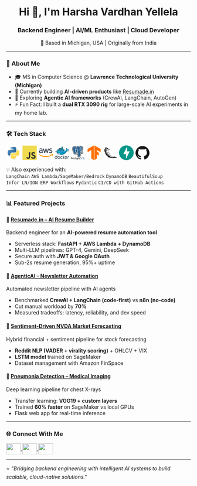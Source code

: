 <h1 align="center">Hi 👋, I'm Harsha Vardhan Yellela</h1>
<h3 align="center">Backend Engineer | AI/ML Enthusiast | Cloud Developer</h3>
<p align="center">📍 Based in Michigan, USA | Originally from India</p>

---

### 🚀 About Me
- 🎓 MS in Computer Science @ **Lawrence Technological University (Michigan)**  
- 🔭 Currently building **AI-driven products** like [Resumade.in](https://resumade.in/)  
- 🌱 Exploring **Agentic AI frameworks** (CrewAI, LangChain, AutoGen)  
- ⚡ Fun Fact: I built a **dual RTX 3090 rig** for large-scale AI experiments in my home lab.  

---

### 🛠️ Tech Stack

<p align="left">
<img src="https://raw.githubusercontent.com/devicons/devicon/master/icons/python/python-original.svg" width="40" height="40"/>
<img src="https://raw.githubusercontent.com/devicons/devicon/master/icons/javascript/javascript-original.svg" width="40" height="40"/>
<img src="https://raw.githubusercontent.com/devicons/devicon/master/icons/amazonwebservices/amazonwebservices-original-wordmark.svg" width="40" height="40"/>
<img src="https://raw.githubusercontent.com/devicons/devicon/master/icons/docker/docker-original-wordmark.svg" width="40" height="40"/>
<img src="https://raw.githubusercontent.com/devicons/devicon/master/icons/postgresql/postgresql-original-wordmark.svg" width="40" height="40"/>
<img src="https://raw.githubusercontent.com/devicons/devicon/master/icons/tensorflow/tensorflow-original.svg" width="40" height="40"/>
<img src="https://raw.githubusercontent.com/devicons/devicon/master/icons/flask/flask-original.svg" width="40" height="40"/>
<img src="https://raw.githubusercontent.com/devicons/devicon/master/icons/fastapi/fastapi-original.svg" width="40" height="40"/>
<img src="https://raw.githubusercontent.com/devicons/devicon/master/icons/github/github-original.svg" width="40" height="40"/>
</p>

💡 Also experienced with:  
`LangChain` `AWS Lambda/SageMaker/Bedrock` `DynamoDB` `BeautifulSoup`  
`Infor LN/ION ERP Workflows` `Pydantic` `CI/CD with GitHub Actions`

---

### 📊 Featured Projects

#### 🔹 [Resumade.in – AI Resume Builder](https://resumade.in/)  
Backend engineer for an **AI-powered resume automation tool**  
- Serverless stack: **FastAPI + AWS Lambda + DynamoDB**  
- Multi-LLM pipelines: GPT-4, Gemini, DeepSeek  
- Secure auth with **JWT & Google OAuth**  
- Sub-2s resume generation, 95%+ uptime  

#### 🔹 [AgenticAI – Newsletter Automation](https://github.com/HAR5HA-7663)  
Automated newsletter pipeline with AI agents  
- Benchmarked **CrewAI + LangChain (code-first)** vs **n8n (no-code)**  
- Cut manual workload by **70%**  
- Measured tradeoffs: latency, reliability, and dev speed  

#### 🔹 [Sentiment-Driven NVDA Market Forecasting](https://github.com/HAR5HA-7663)  
Hybrid financial + sentiment pipeline for stock forecasting  
- **Reddit NLP (VADER + virality scoring)** + OHLCV + VIX  
- **LSTM model** trained on SageMaker  
- Dataset management with Amazon FinSpace  

#### 🔹 [Pneumonia Detection – Medical Imaging](https://github.com/HAR5HA-7663)  
Deep learning pipeline for chest X-rays  
- Transfer learning: **VGG19 + custom layers**  
- Trained **60% faster** on SageMaker vs local GPUs  
- Flask web app for real-time inference  

---

### 🌐 Connect With Me
<p align="left">
<a href="https://www.linkedin.com/in/har5ha-7663" target="blank">
<img align="center" src="https://raw.githubusercontent.com/rahuldkjain/github-profile-readme-generator/master/src/images/icons/Social/linked-in-alt.svg" height="30" width="40" />
</a>
<a href="https://github.com/HAR5HA-7663" target="blank">
<img align="center" src="https://raw.githubusercontent.com/rahuldkjain/github-profile-readme-generator/master/src/images/icons/Social/github.svg" height="30" width="40" />
</a>
<a href="mailto:harsha.yellela@gmail.com" target="blank">
<img align="center" src="https://cdn-icons-png.flaticon.com/512/732/732200.png" height="30" width="40" />
</a>
</p>

---

⭐ *"Bridging backend engineering with intelligent AI systems to build scalable, cloud-native solutions."*
